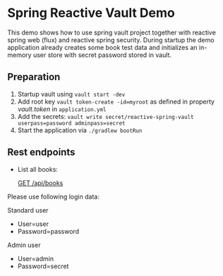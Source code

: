 # Spring Reactive Vault Demo
This demo shows how to use spring vault project together with 
reactive spring web (flux) and reactive spring security.
During startup the demo application already creates some book test data and
initializes an in-memory user store with secret password stored in vault.

## Preparation

1. Startup vault using `vault start -dev`
2. Add root key `vault token-create -id=myroot` as defined in property _vault.token_ in `application.yml`
3. Add the secrets: `vault write secret/reactive-spring-vault userpass=password adminpass=secret`
3. Start the application via `./gradlew bootRun`

## Rest endpoints

* List all books:

  [GET /api/books](http://localhost:8080/api/books)
  
Please use following login data:

Standard user
* User=user
* Password=password

Admin user
* User=admin
* Password=secret